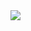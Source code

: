 


<div class="footer">
  <img src="https://media.giphy.com/media/PmN6BuVy5VIUzA8zJ0/giphy.gif" />
</div>
